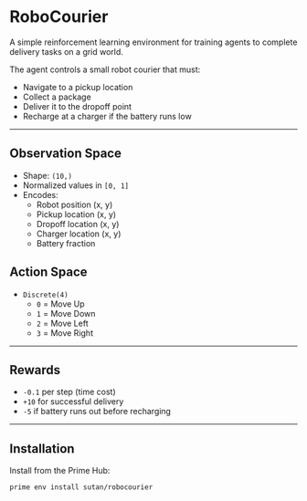 # RoboCourier

A simple reinforcement learning environment for training agents to complete delivery tasks on a grid world.  

The agent controls a small robot courier that must:

- Navigate to a pickup location
- Collect a package
- Deliver it to the dropoff point
- Recharge at a charger if the battery runs low
---

## Observation Space
- Shape: `(10,)`
- Normalized values in `[0, 1]`
- Encodes:
  - Robot position (x, y)
  - Pickup location (x, y)
  - Dropoff location (x, y)
  - Charger location (x, y)
  - Battery fraction

## Action Space
- `Discrete(4)`
  - `0` = Move Up
  - `1` = Move Down
  - `2` = Move Left
  - `3` = Move Right

---
## Rewards
- `-0.1` per step (time cost)
- `+10` for successful delivery
- `-5` if battery runs out before recharging
---
## Installation
Install from the Prime Hub:

```bash
prime env install sutan/robocourier


